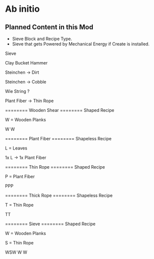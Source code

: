 # Ab initio

## Planned Content in this Mod
- Sieve Block and Recipe Type.
- Sieve that gets Powered by Mechanical Energy if Create is installed.


Sieve

Clay Bucket
Hammer

Steinchen -> Dirt

Steinchen -> Cobble

Wie String ?

Plant Fiber -> Thin Rope

======== Wooden Shear ========
Shaped Recipe

W = Wooden Planks

 W
W

======== Plant Fiber ========
Shapeless Recipe

L = Leaves

1x L -> 1x Plant Fiber

======== Thin Rope ========
Shaped Recipe

P = Plant Fiber

PPP

======== Thick Rope ========
Shapeless Recipe

T = Thin Rope

TT

======== Sieve ========
Shaped Recipe

W = Wooden Planks 

S = Thin Rope

WSW
W W
